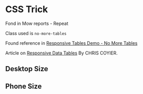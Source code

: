 # CSS Trick

Fond in Mow reports - Repeat

Class used is `no-more-tables`

Found reference in [Responsive Tables Demo - No More Tables](https://elvery.net/demo/responsive-tables/)

Article on [Responsive Data Tables](https://css-tricks.com/responsive-data-tables/) By CHRIS COYIER.

## Desktop Size



## Phone Size



